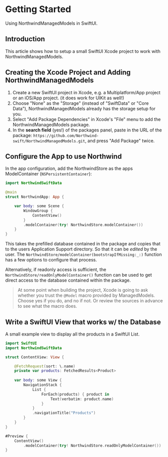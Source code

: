 # Getting Started

Using NorthwindManagedModels in SwiftUI.

## Introduction

This article shows how to setup a small SwiftUI Xcode project to work with
NorthwindManagedModels.


## Creating the Xcode Project and Adding NorthwindManagedModels

1. Create a new SwiftUI project in Xcode, e.g. a Multiplatform/App project or an
   iOS/App project. (it does work for UIKit as well!)
2. Choose "None" as the "Storage" (instead of "SwiftData" or "Core Data"),
   NorthwindManagedModels already has the storage setup for you.
3. Select "Add Package Dependencies" in Xcode's "File" menu to add the
  NorthwindManagedModels package.
4. In the **search field** (yes!) of the packages panel,
   paste in the URL of the package:
   `https://github.com/Northwind-swift/NorthwindManagedModels.git`,
   and press "Add Package" twice.


## Configure the App to use Northwind

In the app configuration, add the NorthwindStore as the apps
ModelContainer (`NSPersistentContainer`):

```swift
import NorthwindSwiftData

@main
struct NorthwindApp: App {

    var body: some Scene {
        WindowGroup {
            ContentView()
        }
        .modelContainer(try! NorthwindStore.modelContainer())
    }
}
```

This takes the prefilled database contained in the package and copies
that to the users Application Support directory.
So that it can be _edited_ by the user.
The ``NorthwindStore/modelContainer(bootstrapIfMissing:_:)`` function has a few 
options to configure that process.

Alternatively, if readonly access is sufficient,
the ``NorthwindStore/readOnlyModelContainer()`` function can be used to get 
direct access to the database contained within the package.

> At some point when building the project, Xcode is going to ask whether you
> trust the `@Model` macro provided by ManagedModels. Choose yes if you do,
> and no if not. Or review the sources in advance to see what the macro does.


## Write a SwiftUI View that works w/ the Database

A small example view to display all the products in a SwiftUI List.

```swift
import SwiftUI
import NorthwindSwiftData

struct ContentView: View {

    @FetchRequest(sort: \.name)
    private var products: FetchedResults<Product>
    
    var body: some View {
        NavigationStack {
            List {
                ForEach(products) { product in
                    Text(verbatim: product.name)
                }
            }
            .navigationTitle("Products")
        }
    }    
}

#Preview {
    ContentView()
        .modelContainer(try! NorthwindStore.readOnlyModelContainer())
}
```
